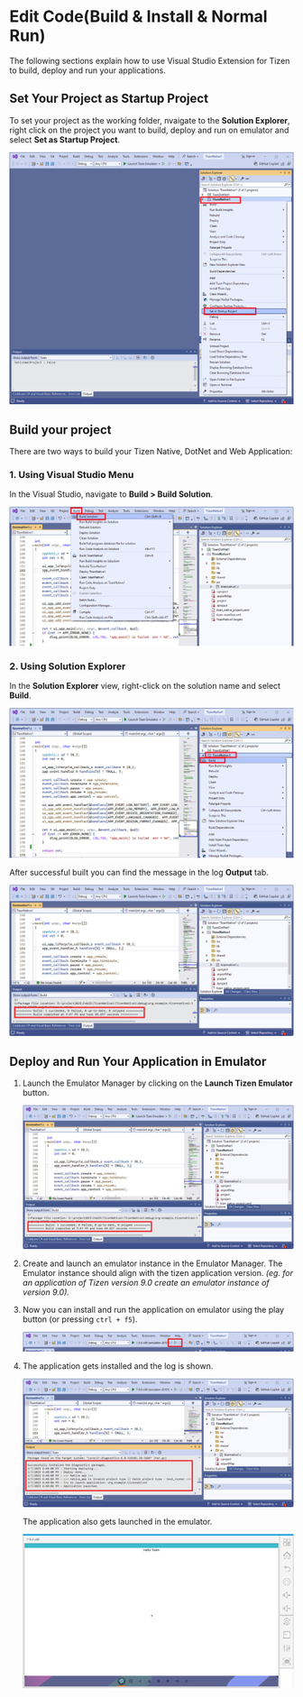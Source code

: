 # Edit Code(Build & Install & Normal Run)

The following sections explain how to use Visual Studio Extension for Tizen to build, deploy and run your applications.

## Set Your Project as Startup Project
To set your project as the working folder, nvaigate to the **Solution Explorer**, right click on the project you want to build, deploy and run on emulator and select **Set as Startup Project**.

![Startup project](./media/EditCode_StartupProject.png)

## Build your project

There are two ways to build your Tizen Native, DotNet and Web Application:

### 1. Using Visual Studio Menu

In the Visual Studio, navigate to **Build > Build Solution**.

![NativeApp Build](./media/BuildProject_1.png)

### 2. Using Solution Explorer

In the **Solution Explorer** view, right-click on the solution name and select **Build**.

![NativeApp Build](./media/BuildProject_2.png)

After successful built you can find the message in the log **Output** tab.

![NativeApp Build Success](./media/BuildProject_Success.png)

## Deploy and Run Your Application in Emulator

1. Launch the Emulator Manager by clicking on the **Launch Tizen Emulator** button. 

    ![Tizen Emulator Manager Launch](./media/BuildProject_Success.png)

2. Create and launch an emulator instance in the Emulator Manager. The Emulator instance should align with the tizen application version. *(eg. for an application of Tizen version 9.0 create an emulator instance of version 9.0).*

3. Now you can install and run the application on emulator using the play button (or pressing `ctrl + f5`).

    ![Run Application](./media/NativeApp_run.png)

4. The application gets installed and the log is shown.

    ![Successful run log](./media/NativeApp_SuccessfulLaunchLog.png)

    The application also gets launched in the emulator.

    ![Application Launch in Emulator](./media/NativeAppLaunchInEmulator.png)

